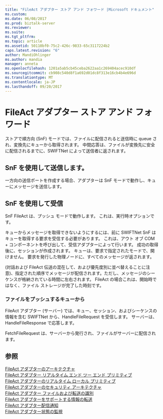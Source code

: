 ```yaml
---
title: "FileAct アダプター ストア アンド フォワード |Microsoft ドキュメント"
ms.custom: 
ms.date: 06/08/2017
ms.prod: biztalk-server
ms.reviewer: 
ms.suite: 
ms.tgt_pltfrm: 
ms.topic: article
ms.assetid: 50110bf0-75c2-426c-9833-65c3117224b2
caps.latest.revision: "6"
author: MandiOhlinger
ms.author: mandia
manager: anneta
ms.openlocfilehash: 1201a5ab5cb45ceba2622aa1c269404acec910df
ms.sourcegitcommit: cb908c540d8f1a692d01dc8f313e16cb4b4e696d
ms.translationtype: MT
ms.contentlocale: ja-JP
ms.lasthandoff: 09/20/2017
---
```

# <a name="fileact-adapter-store-and-forward"></a>FileAct アダプター ストア アンド フォワード
ストアで順方向 (SnF) モードでは、ファイルに配信されると送信時に queue され、変換先にキューから取得されます。 中間応答は、ファイルが変換先に安全に配信されるまでに、SWIFTNet によって送信者に返されます。  
  
## <a name="sending-using-snf"></a>SnF を使用して送信します。  
 一方向の送信ポートを作成する場合、アダプターは SnF モードで動作し、キューにメッセージを送信します。  
  
## <a name="receiving-using-snf"></a>SnF を使用して受信  
 SnF FileAct は、プッシュ モードで動作します。 これは、実行時オプションです。  
  
 キューからメッセージを取得できないようにするには、前に SWIFTNet SnF はキューを取得する要求を受信する必要があります。 これは、アウト オブ COM + コンポーネントを呼び出して、受信アダプターによって行います。 成功の取得後に、セッションが作成されます。 キューは、要求で指定されたモードで、開けません。 要求を発行した物理ノードに、すべてのメッセージが返されます。  
  
 (対話および FileAct 伝送の混在して、および優先度別に並べ替えることに注意)、指定された順序でメッセージが配信されます。ただし、メッセージのシーケンスが格納されている時間に左右されます。 FileAct の場合これは、開始時ではなく、ファイル ストレージが完了した時刻です。  
  
### <a name="push-a-file-from-the-queue"></a>ファイルをプッシュするキューから  
 FileAct アダプター (サーバー) では、キュー、セッション、およびシーケンスの情報を含む SWIFTNet から、HandleFileRequest を受信します。 サーバーは、HandleFileResponse で応答します。  
  
 FetchFileRequest は、サーバーから発行され、ファイルがサーバーに配信されます。  
  
## <a name="see-also"></a>参照  
 [FileAct アダプターのアーキテクチャ](../../adapters-and-accelerators/fileact-interact/fileact-adapter-architecture.md)   
 [FileAct アダプター リアルタイム エンド ツー エンド プリミティブ](../../adapters-and-accelerators/fileact-interact/fileact-adapter-real-time-end-to-end-primitives.md)   
 [FileAct アダプターのリアルタイム ローカル プリミティブ](../../adapters-and-accelerators/fileact-interact/fileact-adapter-real-time-local-primitives.md)   
 [FileAct アダプターのセキュリティ アーキテクチャ](../../adapters-and-accelerators/fileact-interact/fileact-adapter-security-architecture.md)   
 [FileAct アダプター ファイルおよび転送の識別](../../adapters-and-accelerators/fileact-interact/fileact-adapter-file-and-transfer-identification.md)   
 [FileAct アダプターをサポートする情報の転送](../../adapters-and-accelerators/fileact-interact/fileact-adapter-supporting-information-transfer.md)   
 [FileAct アダプター配信通知](../../adapters-and-accelerators/fileact-interact/fileact-adapter-delivery-notification.md)   
 [FileAct アダプター状態の監視](../../adapters-and-accelerators/fileact-interact/fileact-adapter-status-monitoring.md)